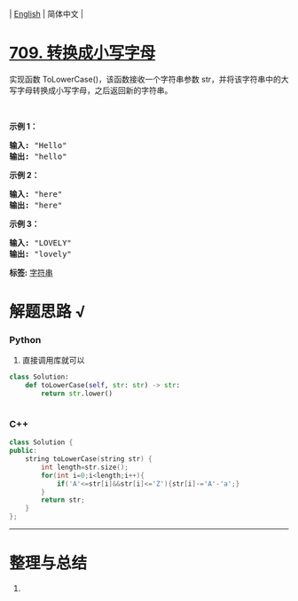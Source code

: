| [English](README_EN.md) | 简体中文 |

# [709. 转换成小写字母](https://leetcode-cn.com/problems/to-lower-case)
<p>实现函数 ToLowerCase()，该函数接收一个字符串参数 str，并将该字符串中的大写字母转换成小写字母，之后返回新的字符串。</p>

<p>&nbsp;</p>

<p><strong>示例 1：</strong></p>

<pre>
<strong>输入: </strong>&quot;Hello&quot;
<strong>输出: </strong>&quot;hello&quot;</pre>

<p><strong>示例 2：</strong></p>

<pre>
<strong>输入: </strong>&quot;here&quot;
<strong>输出: </strong>&quot;here&quot;</pre>

<p><strong>示例</strong><strong>&nbsp;3：</strong></p>

<pre>
<strong>输入: </strong>&quot;LOVELY&quot;
<strong>输出: </strong>&quot;lovely&quot;
</pre>

**标签:**  [字符串](https://leetcode-cn.com/tag/string) 
# 解题思路 √

### Python

1. 直接调用库就可以

```python
class Solution:
    def toLowerCase(self, str: str) -> str:
        return str.lower()
```


```python

```

### C++

```cpp
class Solution {
public:
    string toLowerCase(string str) {
        int length=str.size();
        for(int i=0;i<length;i++){
            if('A'<=str[i]&&str[i]<='Z'){str[i]-='A'-'a';}
        }
        return str;
    }
};
```

---



# 整理与总结

1. 